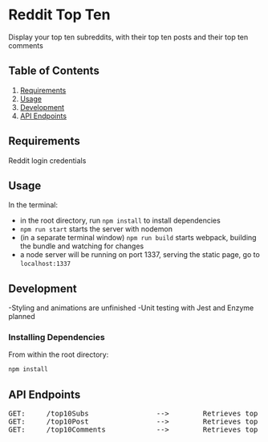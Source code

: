 # Reddit Top Ten
Display your top ten subreddits, with their top ten posts and their top ten comments

## Table of Contents

1. [Requirements](#requirements)
2. [Usage](#usage)
3. [Development](#development)
4. [API Endpoints](#api-endpoints)

## Requirements

Reddit login credentials

## Usage

In the terminal:
- in the root directory, run ```npm install``` to install dependencies
- ```npm run start``` starts the server with nodemon
- (in a separate terminal window) ```npm run build``` starts webpack, building the bundle and watching for changes
- a node server will be running on port 1337, serving the static page, go to ```localhost:1337```

## Development
-Styling and animations are unfinished
-Unit testing with Jest and Enzyme planned

### Installing Dependencies
From within the root directory:
```sh
npm install
```

## API Endpoints
<pre>
GET:     /top10Subs                -->        Retrieves top 10 subs by subscriber count.
GET:     /top10Post                -->        Retrieves top 10 posts from top 10 subs by upvote score
GET:     /top10Comments            -->        Retrieves top 10 comments from top 10 posts from top 10 subs by upvote score

</pre>
